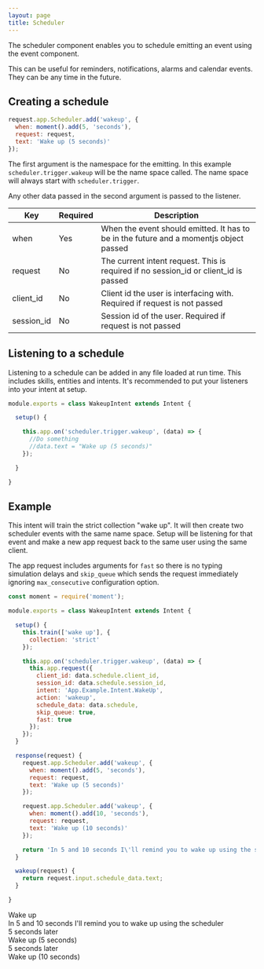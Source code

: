 ```yaml
---
layout: page
title: Scheduler
---
```


The scheduler component enables you to schedule emitting an event using the event component.

This can be useful for reminders, notifications, alarms and calendar events. They can be any time in the future.


## Creating a schedule

~~~javascript
request.app.Scheduler.add('wakeup', {
  when: moment().add(5, 'seconds'),
  request: request,
  text: 'Wake up (5 seconds)'
});
~~~

The first argument is the namespace for the emitting. In this example `scheduler.trigger.wakeup` will be the name space called. The name space will always start with `scheduler.trigger`.

Any other data passed in the second argument is passed to the listener.


Key | Required | Description
--- | --- | ---
when | Yes | When the event should emitted. It has to be in the future and a momentjs object passed
request | No | The current intent request. This is required if no session_id or client_id is passed
client_id | No | Client id the user is interfacing with. Required if request is not passed
session_id | No | Session id of the user. Required if request is not passed



## Listening to a schedule

Listening to a schedule can be added in any file loaded at run time. This includes skills, entities and intents. It's recommended to put your listeners into your intent at setup.

~~~javascript
module.exports = class WakeupIntent extends Intent {

  setup() {

    this.app.on('scheduler.trigger.wakeup', (data) => {
      //Do something
      //data.text = "Wake up (5 seconds)"
    });

  }

}
~~~


## Example

This intent will train the strict collection "wake up". It will then create two scheduler events with the same name space. Setup will be listening for that event and make a new app request back to the same user using the same client.

The app request includes arguments for `fast` so there is no typing simulation delays and `skip_queue` which sends the request immediately ignoring `max_consecutive` configuration option.

~~~javascript
const moment = require('moment');

module.exports = class WakeupIntent extends Intent {

  setup() {
    this.train(['wake up'], {
      collection: 'strict'
    });

    this.app.on('scheduler.trigger.wakeup', (data) => {
      this.app.request({
        client_id: data.schedule.client_id,
        session_id: data.schedule.session_id,
        intent: 'App.Example.Intent.WakeUp',
        action: 'wakeup',
        schedule_data: data.schedule,
        skip_queue: true,
        fast: true
      });
    });
  }

  response(request) {
    request.app.Scheduler.add('wakeup', {
      when: moment().add(5, 'seconds'),
      request: request,
      text: 'Wake up (5 seconds)'
    });

    request.app.Scheduler.add('wakeup', {
      when: moment().add(10, 'seconds'),
      request: request,
      text: 'Wake up (10 seconds)'
    });

    return 'In 5 and 10 seconds I\'ll remind you to wake up using the scheduler';
  }

  wakeup(request) {
    return request.input.schedule_data.text;
  }

}
~~~

<div class="chat" markdown="0">
  <div class="user"><span>Wake up</span></div>
  <div class="bot"><span>In 5 and 10 seconds I'll remind you to wake up using the scheduler
</span></div>
  <div class="info"><span>5 seconds later</span></div>
  <div class="bot"><span>Wake up (5 seconds)</span></div>
  <div class="info"><span>5 seconds later</span></div>
  <div class="bot"><span>Wake up (10 seconds)</span></div>
</div>